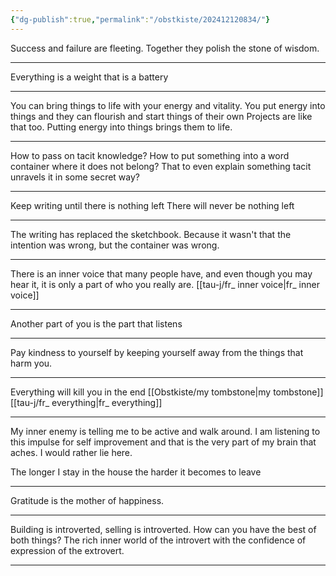 ```yaml
---
{"dg-publish":true,"permalink":"/obstkiste/202412120834/"}
---
```


Success and failure are fleeting.
Together they polish the stone of wisdom.

---

Everything is a weight that is a battery

---

You can bring things to life with your energy and vitality. You put energy into things and they can flourish and start things of their own
Projects are like that too. Putting energy into things brings them to life. 

---

How to pass on tacit knowledge?
How to put something into a word container where it does not belong? That to even explain something tacit unravels it in some secret way?

---

Keep writing until there is nothing left
There will never be nothing left

---

The writing has replaced the sketchbook. Because it wasn't that the intention was wrong, but the container was wrong. 

---

There is an inner voice that many people have, and even though you may hear it, it is only a part of who you really are.
[[tau-j/fr_ inner voice\|fr_ inner voice]]

---

Another part of you is the part that listens

---

Pay kindness to yourself by keeping yourself away from the things that harm you.

---

Everything will kill you in the end
[[Obstkiste/my tombstone\|my tombstone]]
[[tau-j/fr_ everything\|fr_ everything]]

---

My inner enemy is telling me to be active and walk around. I am listening to this impulse for self improvement and that is the very part of my brain that aches. I would rather lie here.

The longer I stay in the house the harder it becomes to leave

---

Gratitude is the mother of happiness.

---

Building is introverted, selling is introverted.
How can you have the best of both things? The rich inner world of the introvert with the confidence of expression of the extrovert. 

---


